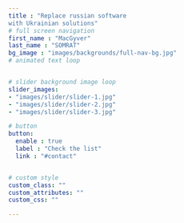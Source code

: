 ```yaml
---
title : "Replace russian software
with Ukrainian solutions"
# full screen navigation
first_name : "MacGyver"
last_name : "SOMRAT"
bg_image : "images/backgrounds/full-nav-bg.jpg"
# animated text loop


# slider background image loop
slider_images:
- "images/slider/slider-1.jpg"
- "images/slider/slider-2.jpg"
- "images/slider/slider-3.jpg"

# button
button:
  enable : true
  label : "Check the list"
  link : "#contact"


# custom style
custom_class: "" 
custom_attributes: "" 
custom_css: ""

---
```

